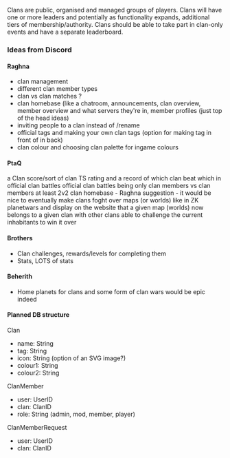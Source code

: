 Clans are public, organised and managed groups of players. Clans will have one or more leaders and potentially as functionality expands, additional tiers of membership/authority. Clans should be able to take part in clan-only events and have a separate leaderboard.

### Ideas from Discord
#### Raghna
- clan management
- different clan member types
- clan vs clan matches ?
- clan homebase (like a chatroom, announcements, clan overview, member overview and what servers they're in, member profiles (just top of the head ideas)
- inviting people to a clan instead of /rename
- official tags and making your own clan tags (option for making tag in front of in back)
- clan colour and choosing clan palette for ingame colours

#### PtaQ
a Clan score/sort of clan TS rating and a record of which clan beat which in official clan battles
official clan battles being only clan members vs clan members
at least 2v2
clan homebase - Raghna suggestion - it would be nice to eventually make clans foght over maps (or worlds) like in ZK planetwars
and display on the website that a given map (worlds) now belongs to a given clan
with other clans able to challenge the current inhabitants to win it over

#### Brothers
- Clan challenges, rewards/levels for completing them
-  Stats, LOTS of stats

#### Beherith
- Home planets for clans and some form of clan wars would be epic indeed


#### Planned DB structure
Clan
- name: String
- tag: String
- icon: String (option of an SVG image?)
- colour1: String
- colour2: String

ClanMember
- user: UserID
- clan: ClanID
- role: String (admin, mod, member, player)

ClanMemberRequest
- user: UserID
- clan: ClanID
